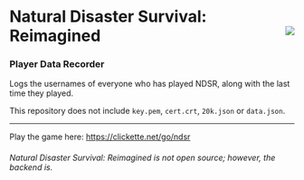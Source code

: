 # Natural Disaster Survival: Reimagined <img src="https://github.com/user-attachments/assets/b2e753a3-6b31-4f8c-967b-3dd36466084f" align="right">

### Player Data Recorder

Logs the usernames of everyone who has played NDSR, along with the last time they played.

This repository does not include `key.pem`, `cert.crt`, `20k.json` or `data.json`.

---

Play the game here: https://clickette.net/go/ndsr

###### Natural Disaster Survival: Reimagined is not open source; however, the backend is.
